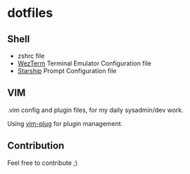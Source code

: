 # dotfiles

## Shell

- zshrc file
- [WezTerm](https://github.com/wez/wezterm) Terminal Emulator Configuration file
- [Starship](https://starship.rs/) Prompt Configuration file

## VIM

.vim config and plugin files, for my daily sysadmin/dev work.

Using [vim-plug](https://github.com/junegunn/vim-plug) for plugin management.

## Contribution

Feel free to contribute ;)
